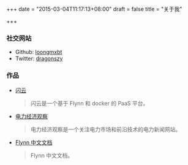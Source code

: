 +++
date = "2015-03-04T11:17:13+08:00"
draft = false
title = "关于我"

+++

### 社交网站

* Github: [loongmxbt](https://github.com/loongmxbt)
* Twitter: [dragonszy](https://twitter.com/dragonszy)

### 作品

* [闪云](http://www.elecomy.com)
  > 闪云是一个基于 Flynn 和 docker 的 PaaS 平台。
* [电力经济观察](http://www.eleconomy.com)
  > 电力经济观察是一个关注电力市场和前沿技术的电力新闻网站。
* [Flynn 中文文档](https://github.com/loongmxbt/Flynn-Docs-zh-CN)
  > Flynn 中文文档。


